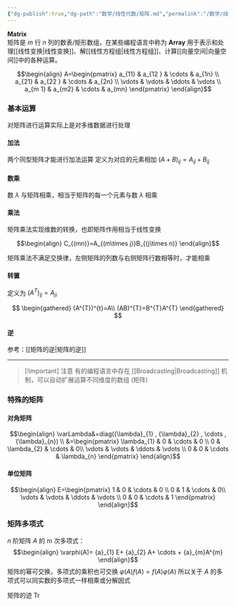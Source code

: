 ```yaml
---
{"dg-publish":true,"dg-path":"数学/线性代数/矩阵.md","permalink":"/数学/线性代数/矩阵/","dgPassFrontmatter":true,"noteIcon":"","created":"2024-05-21T15:20:28.559+08:00","updated":"2024-08-08T12:30:38.023+08:00"}
---
```


**Matrix**   
矩阵是 $m$ 行 $n$ 列的数表/矩形数组，在某些编程语言中称为 **Array** 
用于表示和处理[[线性变换\|线性变换]]、解[[线性方程组\|线性方程组]]、计算[[向量空间\|向量空间]]中的各种运算。

$$\begin{align}
A=\begin{pmatrix}
a_{11} & a_{12 } & \cdots & a_{1n} \\
a_{21} & a_{22 } & \cdots & a_{2n} \\
\vdots  &  \vdots  & \ddots  & \vdots \\
a_{m 1} & a_{m2} & \cdots  & a_{mn}
\end{pmatrix}
\end{align}$$

### 基本运算
对矩阵进行运算实际上是对多维数据进行处理
#### 加法
两个同型矩阵才能进行加法运算
定义为对应的元素相加
$(A+B)_{ij}=A_{ij}+B_{ij}$
#### 数乘
数 $\lambda$ 与矩阵相乘，相当于矩阵的每一个元素与数 $\lambda$ 相乘

#### 乘法
矩阵乘法实现维数的转换，也即矩阵作用相当于线性变换

$$\begin{align}
C_{(mn)}=A_{(m\times j)}B_{(j\times n)}
\end{align}$$

矩阵乘法不满足交换律，左侧矩阵的列数与右侧矩阵行数相等时，才能相乘



#### 转置
定义为 $(A^{T})_{ij}=A_{ji}$

$$
\begin{gathered}
(A^{T})^{t}=A\\
(AB)^{T}=B^{T}A^{T}
\end{gathered}
$$

#### 逆
参考：[[矩阵的逆\|矩阵的逆]]


***

>[!important] 注意
>有的编程语言中存在 [[Broadcasting\|Broadcasting]] 机制，可以自动扩展运算不同维度的数组 (矩阵)

### 特殊的矩阵

#### 对角矩阵
$$\begin{align}
\varLambda&=diag({\lambda}_{1} , {\lambda}_{2} , \cdots ,  {\lambda}_{n}) \\
&=\begin{pmatrix}
\lambda_{1} & 0 & \cdots & 0 \\
0 & \lambda_{2}  & \cdots  & 0\\
\vdots  &  \vdots  & \ddots  & \vdots \\
0 & 0 & \cdots & \lambda_{n}
\end{pmatrix}
\end{align}$$

#### 单位矩阵

$$\begin{align}
E=\begin{pmatrix}
1 & 0 & \cdots & 0 \\
0 & 1 & \cdots  & 0\\
\vdots  &  \vdots  & \ddots  & \vdots \\
0 & 0 & \cdots & 1
\end{pmatrix}
\end{align}$$

### 矩阵多项式
$n$ 阶矩阵 $A$ 的 $m$ 次多项式：
$$\begin{align}
\varphi(A)= {a}_{1} E+ {a}_{2} A+ \cdots +  {a}_{m}A^{m}
\end{align}$$
矩阵的幂可交换，多项式的乘积也可交换 $\varphi(A)f(A)=f(A)\varphi(A)$
所以关于 $A$ 的多项式可以同实数的多项式一样相乘或分解因式


矩阵的迹
$\mathrm{Tr}$

